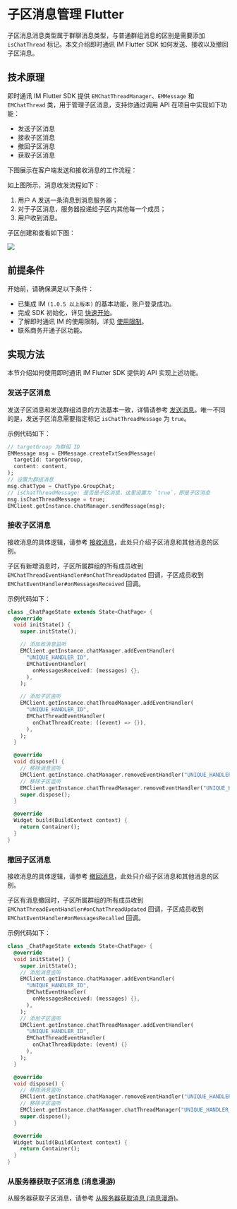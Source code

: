 # 子区消息管理 Flutter

<Toc />

子区消息消息类型属于群聊消息类型，与普通群组消息的区别是需要添加 `isChatThread` 标记。本文介绍即时通讯 IM Flutter SDK 如何发送、接收以及撤回子区消息。

## 技术原理

即时通讯 IM Flutter SDK 提供 `EMChatThreadManager`、`EMMessage` 和 `EMChatThread` 类，用于管理子区消息，支持你通过调用 API 在项目中实现如下功能：

- 发送子区消息
- 接收子区消息
- 撤回子区消息
- 获取子区消息

下图展示在客户端发送和接收消息的工作流程：

如上图所示，消息收发流程如下：

1. 用户 A 发送一条消息到消息服务器；
2. 对于子区消息，服务器投递给子区内其他每一个成员；
3. 用户收到消息。

子区创建和查看如下图：

![](@static/images/ios/threads.png)

## 前提条件

开始前，请确保满足以下条件：

- 已集成 IM `(1.0.5 以上版本)` 的基本功能，账户登录成功。
- 完成 SDK 初始化，详见 [快速开始](quickstart.html)。
- 了解即时通讯 IM 的使用限制，详见 [使用限制](/product/limitation.html)。
- 联系商务开通子区功能。

## 实现方法

本节介绍如何使用即时通讯 IM Flutter SDK 提供的 API 实现上述功能。

### 发送子区消息

发送子区消息和发送群组消息的方法基本一致，详情请参考 [发送消息](message_send_receive.html#发送消息)。唯一不同的是，发送子区消息需要指定标记 `isChatThreadMessage` 为 `true`。

示例代码如下：

```dart
// targetGroup 为群组 ID
EMMessage msg = EMMessage.createTxtSendMessage(
  targetId: targetGroup,
  content: content,
);
// 设置为群组消息
msg.chatType = ChatType.GroupChat;
// isChatThreadMessage: 是否是子区消息，这里设置为 `true`，即是子区消息
msg.isChatThreadMessage = true;
EMClient.getInstance.chatManager.sendMessage(msg);
```

### 接收子区消息

接收消息的具体逻辑，请参考 [接收消息](message_send_receive.html#接收消息)，此处只介绍子区消息和其他消息的区别。

子区有新增消息时，子区所属群组的所有成员收到 `EMChatThreadEventHandler#onChatThreadUpdated` 回调，子区成员收到 `EMChatEventHandler#onMessagesReceived` 回调。

示例代码如下：

```dart
class _ChatPageState extends State<ChatPage> {
  @override
  void initState() {
    super.initState();

    // 添加收消息监听
    EMClient.getInstance.chatManager.addEventHandler(
      "UNIQUE_HANDLER_ID",
      EMChatEventHandler(
        onMessagesReceived: (messages) {},
      ),
    );

    // 添加子区监听
    EMClient.getInstance.chatThreadManager.addEventHandler(
      "UNIQUE_HANDLER_ID",
      EMChatThreadEventHandler(
        onChatThreadCreate: ((event) => {}),
      ),
    );
  }

  @override
  void dispose() {
    // 移除消息监听
    EMClient.getInstance.chatManager.removeEventHandler("UNIQUE_HANDLER_ID");
    // 移除子区监听
    EMClient.getInstance.chatThreadManager.removeEventHandler("UNIQUE_HANDLER_ID");
    super.dispose();
  }

  @override
  Widget build(BuildContext context) {
    return Container();
  }
}
```

### 撤回子区消息

接收消息的具体逻辑，请参考 [撤回消息](message_send_receive.html#撤回消息)，此处只介绍子区消息和其他消息的区别。

子区有消息撤回时，子区所属群组的所有成员收到 `EMChatThreadEventHandler#onChatThreadUpdated` 回调，子区成员收到 `EMChatEventHandler#onMessagesRecalled` 回调。

示例代码如下：

```dart
class _ChatPageState extends State<ChatPage> {
  @override
  void initState() {
    super.initState();
    // 添加消息监听
    EMClient.getInstance.chatManager.addEventHandler(
      "UNIQUE_HANDLER_ID",
      EMChatEventHandler(
        onMessagesReceived: (messages) {},
      ),
    );
    // 添加子区监听
    EMClient.getInstance.chatThreadManager.addEventHandler(
      "UNIQUE_HANDLER_ID",
      EMChatThreadEventHandler(
        onChatThreadUpdate: (event) {}
      ),
    );
  }

  @override
  void dispose() {
    // 移除消息监听
    EMClient.getInstance.chatManager.removeEventHandler("UNIQUE_HANDLER_ID");
    // 移除子区监听
    EMClient.getInstance.chatManager.chatThreadManager("UNIQUE_HANDLER_ID");
    super.dispose();
  }

  @override
  Widget build(BuildContext context) {
    return Container();
  }
}
```

### 从服务器获取子区消息 (消息漫游)

从服务器获取子区消息，请参考 [从服务器获取消息 (消息漫游)](message_retrieve.html)。